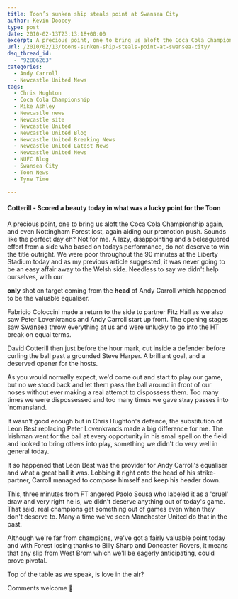 ```yaml
---
title: Toon’s sunken ship steals point at Swansea City
author: Kevin Doocey
type: post
date: 2010-02-13T23:13:18+00:00
excerpt: A precious point, one to bring us aloft the Coca Cola Championship again..
url: /2010/02/13/toons-sunken-ship-steals-point-at-swansea-city/
dsq_thread_id:
  - "92806263"
categories:
  - Andy Carroll
  - Newcastle United News
tags:
  - Chris Hughton
  - Coca Cola Championship
  - Mike Ashley
  - Newcastle news
  - Newcastle site
  - Newcastle United
  - Newcastle United Blog
  - Newcastle United Breaking News
  - Newcastle United Latest News
  - Newcastle United News
  - NUFC Blog
  - Swansea City
  - Toon News
  - Tyne Time

---
```

#### Cotterill - Scored a beauty today in what was a lucky point for the Toon

A precious point, one to bring us aloft the Coca Cola Championship again, and even Nottingham Forest lost, again aiding our promotion push. Sounds like the perfect day eh? Not for me. A lazy, disappointing and a beleaguered effort from a side who based on todays performance, do not deserve to win the title outright. We were poor throughout the 90 minutes at the Liberty Stadium  today and as my previous article suggested, it was never going to be an easy affair away to the Welsh side. Needless to say we didn't help ourselves, with our

 **only** shot on target coming from the **head** of Andy Carroll which happened to be the valuable equaliser.

Fabricio Coloccini made a return to the side to partner Fitz Hall as we also saw Peter Lovenkrands and Andy Carroll start up front. The opening stages saw Swansea throw everything at us and were unlucky to go into the HT break on equal terms.

David Cotterill then just before the hour mark, cut inside a defender before curling the ball past a grounded Steve Harper. A brilliant goal, and a deserved opener for the hosts.

As you would normally expect, we'd come out and start to play our game, but no we stood back and let them pass the ball around in front of our noses without ever making a real attempt to dispossess them. Too many times we were dispossessed and too many times we gave stray passes into 'nomansland.

It wasn't good enough but in Chris Hughton's defence, the substitution of Leon Best replacing Peter Lovenkrands made a big difference for me. The Irishman went for the ball at every opportunity in his small spell on the field and looked to bring others into play, something we didn't do very well in general today.

It so happened that Leon Best was the provider for Andy Carroll's equaliser and what a great ball it was. Lobbing it right onto the head of his strike-partner, Carroll managed to compose himself and keep his header down.

This, three minutes from FT angered Paolo Sousa who labeled it as a 'cruel' draw and very right he is, we didn't deserve anything out of today's game. That said, real champions get something out of games even when they don't deserve to. Many a time we've seen Manchester United do that in the past.

Although we're far from champions, we've got a fairly valuable point today and with Forest losing thanks to Billy Sharp and Doncaster Rovers, it means that any slip from West Brom which we'll be eagerly anticipating, could prove pivotal.

Top of the table as we speak, is love in the air?

Comments welcome 🙂
